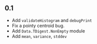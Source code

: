## 0.1

- Add `validateHistogram` and `debugPrint`
- Fix a pointy centroid bug.
- Add `Data.TDigest.NonEmpty` module
- Add `mean`, `variance`, `stddev`
